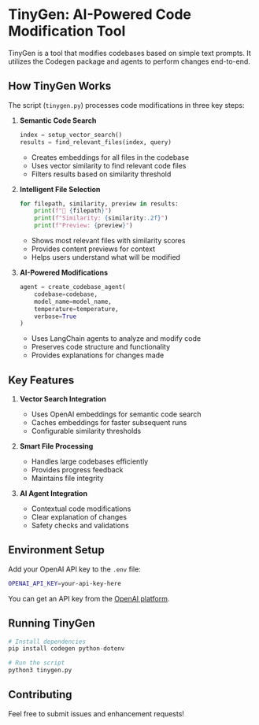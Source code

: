 # TinyGen: AI-Powered Code Modification Tool

TinyGen is a tool that modifies codebases based on simple text prompts. It utilizes the Codegen package and agents to perform changes end-to-end.

## How TinyGen Works

The script (`tinygen.py`) processes code modifications in three key steps:

1. **Semantic Code Search**

   ```python
   index = setup_vector_search()
   results = find_relevant_files(index, query)
   ```

   - Creates embeddings for all files in the codebase
   - Uses vector similarity to find relevant code files
   - Filters results based on similarity threshold

2. **Intelligent File Selection**

   ```python
   for filepath, similarity, preview in results:
       print(f"📄 {filepath}")
       print(f"Similarity: {similarity:.2f}")
       print(f"Preview: {preview}")
   ```

   - Shows most relevant files with similarity scores
   - Provides content previews for context
   - Helps users understand what will be modified

3. **AI-Powered Modifications**

   ```python
   agent = create_codebase_agent(
       codebase=codebase,
       model_name=model_name,
       temperature=temperature,
       verbose=True
   )
   ```

   - Uses LangChain agents to analyze and modify code
   - Preserves code structure and functionality
   - Provides explanations for changes made

## Key Features

1. **Vector Search Integration**
   - Uses OpenAI embeddings for semantic code search
   - Caches embeddings for faster subsequent runs
   - Configurable similarity thresholds

2. **Smart File Processing**
   - Handles large codebases efficiently
   - Provides progress feedback
   - Maintains file integrity

3. **AI Agent Integration**
   - Contextual code modifications
   - Clear explanation of changes
   - Safety checks and validations

## Environment Setup

Add your OpenAI API key to the `.env` file:
```bash
OPENAI_API_KEY=your-api-key-here
```

You can get an API key from the [OpenAI platform](https://platform.openai.com/api-keys).

## Running TinyGen

```python
# Install dependencies
pip install codegen python-dotenv

# Run the script
python3 tinygen.py
```

## Contributing

Feel free to submit issues and enhancement requests!
